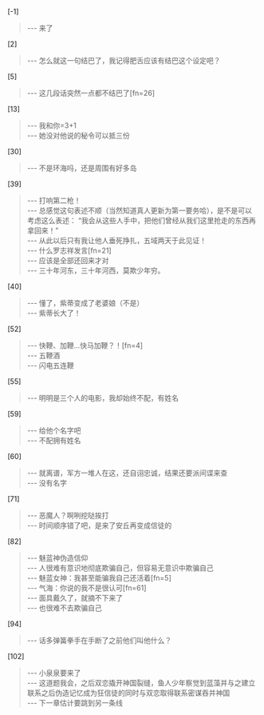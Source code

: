 
[-1] 
>--- 来了<br>

[2] 
>--- 怎么就这一句结巴了，我记得肥舌应该有结巴这个设定吧？<br>

[5] 
>--- 这几段话突然一点都不结巴了[fn=26]<br>

[13] 
>--- 我和你=3+1<br>
>--- 她没对他说的秘令可以抵三份<br>

[30] 
>--- 不是环海吗，还是周围有好多岛<br>

[39] 
>--- 打响第二枪！<br>
>--- 总感觉这句表述不顺（当然知道真人更新为第一要务哈），是不是可以考虑这么表述：
“我会从这些人手中，把他们曾经从我们这里抢走的东西再拿回来！”<br>
>--- 从此以后只有我让他人垂死挣扎，五域两天于此见证！<br>
>--- 什么罗志祥发言[fn=21]<br>
>--- 应该是全部还回来才对<br>
>--- 三十年河东，三十年河西，莫欺少年穷。<br>

[40] 
>--- 懂了，紫蒂变成了老婆娘（不是）<br>
>--- 紫蒂长大了！<br>

[52] 
>--- 快鞭、加鞭…快马加鞭？！[fn=4]<br>
>--- 五鞭酒<br>
>--- 闪电五连鞭<br>

[55] 
>--- 明明是三个人的电影，我却始终不配，有姓名<br>

[59] 
>--- 给他个名字吧<br>
>--- 不配拥有姓名<br>

[60] 
>--- 就离谱，军方一堆人在这，还自诩忠诚，结果还要派间谍来查<br>
>--- 没有名字<br>

[71] 
>--- 恶魔人？啊咧挖哒挨打<br>
>--- 时间顺序错了吧，是来了安丘再变成信徒的<br>

[82] 
>--- 魅蓝神伪造信仰<br>
>--- 人很难有意识地彻底欺骗自己，但容易无意识中欺骗自己<br>
>--- 魅蓝女神：我甚至能骗我自己还活着[fn=5]<br>
>--- 气海：你说的我不是很认可[fn=61]<br>
>--- 面具戴久了，就摘不下来了<br>
>--- 也很难不去欺骗自己<br>

[94] 
>--- 话多弹簧拳手在手断了之前他们叫他什么？<br>

[102] 
>--- 小泉泉要来了<br>
>--- 这道题我会，之后双恋撬开神国裂缝，鱼人少年察觉到蓝藻并与之建立联系之后伪造记忆成为狂信徒的同时与双恋取得联系密谋吞并神国<br>
>--- 下一章估计要跳到另一条线<br>
